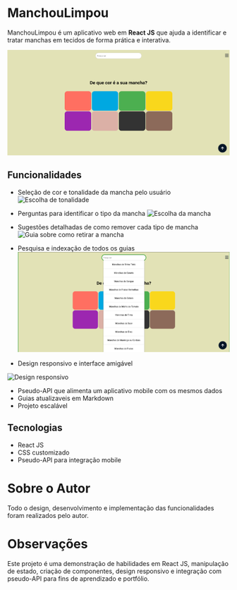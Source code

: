 # ManchouLimpou

ManchouLimpou é um aplicativo web em **React JS** que ajuda a identificar e tratar manchas em tecidos de forma prática e interativa.

![](<Assets/Screenshot 2025-08-26 at 13-20-00 Aplicação de Clima.png>)

## Funcionalidades

- Seleção de cor e tonalidade da mancha pelo usuário
![Escolha de tonalidade](<Assets/Screenshot 2025-08-26 at 13-29-25 De que cor é sua Mancha.png>)

- Perguntas para identificar o tipo da mancha
![Escolha da mancha](<Assets/Screenshot 2025-08-26 at 13-29-31 De que cor é sua Mancha.png>)

- Sugestões detalhadas de como remover cada tipo de mancha
![Guia sobre como retirar a mancha](<Assets/Screenshot 2025-08-26 at 13-29-39 De que cor é sua Mancha.png>)

- Pesquisa e indexação de todos os guias
![Indezação dos guias](Assets/2025-08-26_13-29.png)

- Design responsivo e interface amigável


![Design responsivo](<Assets/Screenshot 2025-08-26 at 13-35-31 De que cor é sua Mancha.png>)

- Pseudo-API que alimenta um aplicativo mobile com os mesmos dados
- Guias atualizaveis em Markdown
- Projeto escalável

## Tecnologias

- React JS
- CSS customizado
- Pseudo-API para integração mobile


# Sobre o Autor

Todo o design, desenvolvimento e implementação das funcionalidades foram realizados pelo autor.

# Observações

Este projeto é uma demonstração de habilidades em React JS, manipulação de estado, criação de componentes, design responsivo e integração com pseudo-API para fins de aprendizado e portfólio.
